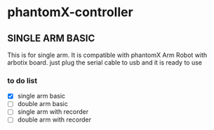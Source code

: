 # phantomX-controller

## SINGLE ARM BASIC
This is for single arm. It is compatible with phantomX Arm Robot with arbotix board.
just plug the serial cable to usb and it is ready to use


### to do list
- [x] single arm basic
- [ ] double arm basic
- [ ] single arm with recorder
- [ ] double arm with recorder
